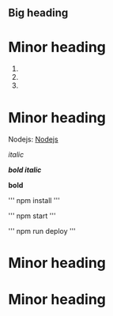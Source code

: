 ## Big heading


# Minor heading


1.
2.
3.

# Minor heading

Nodejs: [Nodejs](https://www.nodejs.com)

*italic*

*__bold italic__*

__bold__

'''
npm install
'''

'''
npm start
'''

'''
npm run deploy
'''


# Minor heading








# Minor heading
